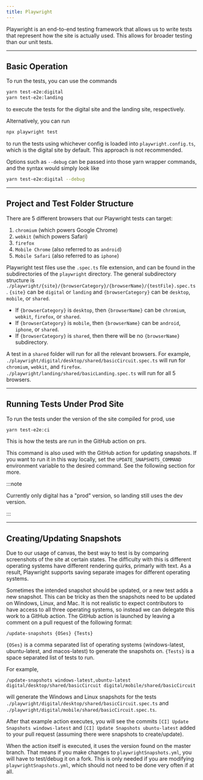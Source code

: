 ```yaml
---
title: Playwright
---
```


Playwright is an end-to-end testing framework that allows us to write tests that represent how the site is actually used. This allows for broader testing than our unit tests.

---

## Basic Operation

To run the tests, you can use the commands
```bash
yarn test-e2e:digital
yarn test-e2e:landing
```
to execute the tests for the digital site and the landing site, respectively.

Alternatively, you can run
```bash
npx playwright test
```
to run the tests using whichever config is loaded into `playwright.config.ts`, which is the digital site by default. This approach is not recommended.

Options such as `--debug` can be passed into those yarn wrapper commands, and the syntax would simply look like
```bash
yarn test-e2e:digital --debug
```

---

## Project and Test Folder Structure

There are 5 different browsers that our Playwright tests can target:
1. `chromium` (which powers Google Chrome)
2. `webkit` (which powers Safari)
3. `firefox`
4. `Mobile Chrome` (also referred to as `android`)
5. `Mobile Safari` (also referred to as `iphone`)

Playwright test files use the `.spec.ts` file extension, and can be found in the subdirectories of the `playwright` directory. The general subdirectory structure is `./playwright/{site}/{browserCategory}/{browserName}/{testFile}.spec.ts`. `{site}` can be `digital` or `landing` and `{browserCategory}` can be `desktop`, `mobile`, or `shared`.

- If `{browserCategory}` is `desktop`, then `{browserName}` can be `chromium`, `webkit`, `firefox`, or `shared`.
- If `{browserCategory}` is `mobile`, then `{browserName}` can be `android`, `iphone`, or `shared`.
- If `{browserCategory}` is `shared`, then there will be no `{browserName}` subdirectory.

A test in a `shared` folder will run for all the relevant browsers. For example, `./playwright/digital/desktop/shared/basicCircuit.spec.ts` will run for `chromium`, `webkit`, and `firefox`. `./playwright/landing/shared/basicLanding.spec.ts` will run for all 5 browsers.

---

## Running Tests Under Prod Site

To run the tests under the version of the site compiled for prod, use
```bash
yarn test-e2e:ci
```
This is how the tests are run in the GitHub action on prs.

This command is also used with the GitHub action for updating snapshots.
If you want to run it in this way locally, set the `UPDATE_SNAPSHOTS_COMMAND` environment variable to the desired command.
See the following section for more.

:::note

Currently only digital has a "prod" version, so landing still uses the dev version.

:::

---

## Creating/Updating Snapshots

Due to our usage of canvas, the best way to test is by comparing screenshots of the site at certain states. The difficulty with this is different operating systems have different rendering quirks, primarly with text. As a result, Playwright supports saving separate images for different operating systems.

Sometimes the intended snapshot should be updated, or a new test adds a new snapshot. This can be tricky as then the snapshots need to be updated on Windows, Linux, and Mac. It is not realistic to expect contributors to have access to all three operating systems, so instead we can delegate this work to a GitHub action. The GitHub action is launched by leaving a comment on a pull request of the following format:
```
/update-snapshots {OSes} {Tests}
```
`{OSes}` is a comma separated list of operating systems (windows-latest, ubuntu-latest, and macos-latest) to generate the snapshots on.
`{Tests}` is a space separated list of tests to run.

For example,
```
/update-snapshots windows-latest,ubuntu-latest digital/desktop/shared/basicCircuit digital/mobile/shared/basicCircuit
```
will generate the Windows and Linux snapshots for the tests `./playwright/digital/desktop/shared/basicCircuit.spec.ts` and
`./playwright/digital/mobile/shared/basicCircuit.spec.ts`.

After that example action executes, you will see the commits `[CI] Update Snapshots windows-latest` and `[CI] Update Snapshots ubuntu-latest` added to your pull request (assuming there were snapshots to create/update).

When the action itself is executed, it uses the version found on the master branch. That means if you make changes to `playwrightSnapshots.yml`, you will have to test/debug it on a fork. This is only needed if you are modifying `playwrightSnapshots.yml`, which should not need to be done very often if at all.
